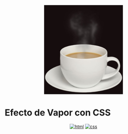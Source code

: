 <div align="center">
  <a href="https://carlosorellana00.github.io/Efecto-de-Vapor-con-CSS/" rel="noopener">
    <img src="./docs/img/img.jpg" alt="icon" width="50%">
  </a>
</div>

# Efecto de Vapor con CSS
<div align="center">
  
  [![html](https://img.shields.io/badge/html-5-blue.svg)](https://html.com/)
  [![css](https://img.shields.io/badge/css-3-red.svg)](https://www.w3.org/Style/CSS/Overview.en.html)
  
</div>
